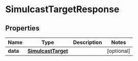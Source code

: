 

# SimulcastTargetResponse

## Properties

Name | Type | Description | Notes
------------ | ------------- | ------------- | -------------
**data** | [**SimulcastTarget**](SimulcastTarget.md) |  |  [optional]



